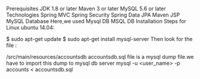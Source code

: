Prerequisites
JDK 1.8 or later
Maven 3 or later
MySQL 5.6 or later
Technologies
Spring MVC
Spring Security
Spring Data JPA
Maven
JSP
MySQL
Database
Here,we used Mysql DB MSQL DB Installation Steps for Linux ubuntu 14.04:

$ sudo apt-get update
$ sudo apt-get install mysql-server
Then look for the file :

/src/main/resources/accountsdb
accountsdb.sql file is a mysql dump file.we have to import this dump to mysql db server
mysql -u <user_name> -p accounts < accountsdb.sql
